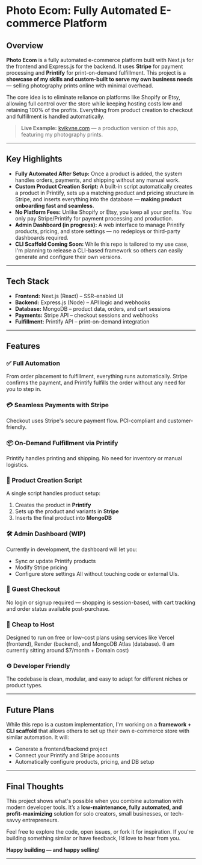 # Photo Ecom: Fully Automated E-commerce Platform

## Overview

**Photo Ecom** is a fully automated e-commerce platform built with Next.js for the frontend and Express.js for the backend. It uses **Stripe** for payment processing and **Printify** for print-on-demand fulfillment. This project is a **showcase of my skills and custom-built to serve my own business needs** — selling photography prints online with minimal overhead.

The core idea is to eliminate reliance on platforms like Shopify or Etsy, allowing full control over the store while keeping hosting costs low and retaining 100% of the profits. Everything from product creation to checkout and fulfillment is handled automatically.

> **Live Example:** [kvikvne.com](https://www.kvikvne.com) — a production version of this app, featuring my photography prints.

---

## Key Highlights

- **Fully Automated After Setup:** Once a product is added, the system handles orders, payments, and shipping without any manual work.
- **Custom Product Creation Script:** A built-in script automatically creates a product in Printify, sets up a matching product and pricing structure in Stripe, and inserts everything into the database — **making product onboarding fast and seamless**.
- **No Platform Fees:** Unlike Shopify or Etsy, you keep all your profits. You only pay Stripe/Printify for payment processing and production.
- **Admin Dashboard (in progress):** A web interface to manage Printify products, pricing, and store settings — no redeploys or third-party dashboards required.
- **CLI Scaffold Coming Soon:** While this repo is tailored to my use case, I'm planning to release a CLI-based framework so others can easily generate and configure their own versions.

---

## Tech Stack

- **Frontend:** Next.js (React) – SSR-enabled UI
- **Backend:** Express.js (Node) – API logic and webhooks
- **Database:** MongoDB – product data, orders, and cart sessions
- **Payments:** Stripe API – checkout sessions and webhooks
- **Fulfillment:** Printify API – print-on-demand integration

---

## Features

### ✅ Full Automation

From order placement to fulfillment, everything runs automatically. Stripe confirms the payment, and Printify fulfills the order without any need for you to step in.

### 💳 Seamless Payments with Stripe

Checkout uses Stripe's secure payment flow. PCI-compliant and customer-friendly.

### 📦 On-Demand Fulfillment via Printify

Printify handles printing and shipping. No need for inventory or manual logistics.

### 🧰 Product Creation Script

A single script handles product setup:

1. Creates the product in **Printify**
2. Sets up the product and variants in **Stripe**
3. Inserts the final product into **MongoDB**

### 🛠️ Admin Dashboard (WIP)

Currently in development, the dashboard will let you:

- Sync or update Printify products
- Modify Stripe pricing
- Configure store settings
  All without touching code or external UIs.

### 🛒 Guest Checkout

No login or signup required — shopping is session-based, with cart tracking and order status available post-purchase.

### 💸 Cheap to Host

Designed to run on free or low-cost plans using services like Vercel (frontend), Render (backend), and MongoDB Atlas (database). (I am currently sitting around $7/month + Domain cost)

### ⚙️ Developer Friendly

The codebase is clean, modular, and easy to adapt for different niches or product types.

---

## Future Plans

While this repo is a custom implementation, I'm working on a **framework + CLI scaffold** that allows others to set up their own e-commerce store with similar automation. It will:

- Generate a frontend/backend project
- Connect your Printify and Stripe accounts
- Automatically configure products, pricing, and DB setup

---

## Final Thoughts

This project shows what's possible when you combine automation with modern developer tools. It’s a **low-maintenance, fully automated, and profit-maximizing** solution for solo creators, small businesses, or tech-savvy entrepreneurs.

Feel free to explore the code, open issues, or fork it for inspiration. If you're building something similar or have feedback, I’d love to hear from you.

**Happy building — and happy selling!**

---

